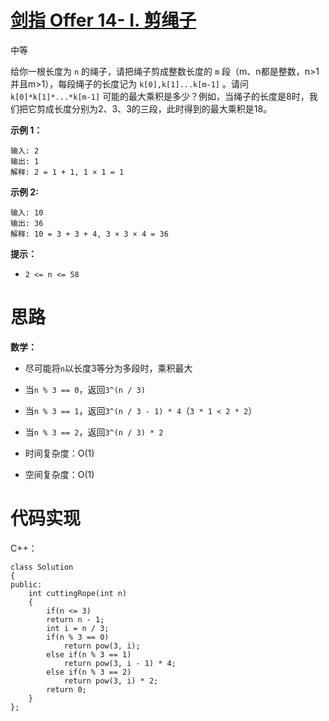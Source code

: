 # [剑指 Offer 14- I. 剪绳子](https://leetcode.cn/problems/jian-sheng-zi-lcof/)

中等



给你一根长度为 `n` 的绳子，请把绳子剪成整数长度的 `m` 段（m、n都是整数，n>1并且m>1），每段绳子的长度记为 `k[0],k[1]...k[m-1]` 。请问 `k[0]*k[1]*...*k[m-1]` 可能的最大乘积是多少？例如，当绳子的长度是8时，我们把它剪成长度分别为2、3、3的三段，此时得到的最大乘积是18。

**示例 1：**

```
输入: 2
输出: 1
解释: 2 = 1 + 1, 1 × 1 = 1
```

**示例 2:**

```
输入: 10
输出: 36
解释: 10 = 3 + 3 + 4, 3 × 3 × 4 = 36
```

**提示：**

- `2 <= n <= 58`



# 思路

**数学：**

- 尽可能将`n`以长度3等分为多段时，乘积最大
- 当`n % 3 == 0`，返回`3^(n / 3)`
- 当`n % 3 == 1`，返回`3^(n / 3 - 1) * 4`（`3 * 1 < 2 * 2`）

- 当`n % 3 == 2`，返回`3^(n / 3) * 2`

- 时间复杂度：O(1)
- 空间复杂度：O(1)



# 代码实现

C++：

```
class Solution
{
public:
    int cuttingRope(int n)
    {
        if(n <= 3)
        return n - 1;
        int i = n / 3;
        if(n % 3 == 0)
            return pow(3, i);
        else if(n % 3 == 1)
            return pow(3, i - 1) * 4;
        else if(n % 3 == 2)
            return pow(3, i) * 2;
        return 0;
    }
};
```

